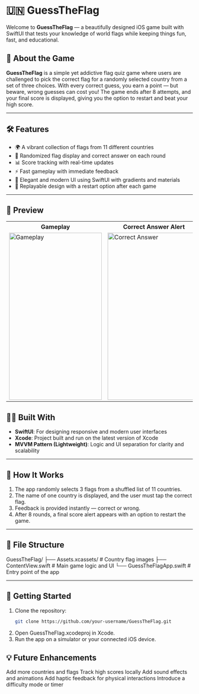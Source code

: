 # 🇺🇳 GuessTheFlag

Welcome to **GuessTheFlag** — a beautifully designed iOS game built with SwiftUI that tests your knowledge of world flags while keeping things fun, fast, and educational.

## 🎯 About the Game

**GuessTheFlag** is a simple yet addictive flag quiz game where users are challenged to pick the correct flag for a randomly selected country from a set of three choices. With every correct guess, you earn a point — but beware, wrong guesses can cost you! The game ends after 8 attempts, and your final score is displayed, giving you the option to restart and beat your high score.

---

## 🛠️ Features

- 🌍 A vibrant collection of flags from 11 different countries
- 🧠 Randomized flag display and correct answer on each round
- 📊 Score tracking with real-time updates
- ⚡ Fast gameplay with immediate feedback
- 🧃 Elegant and modern UI using SwiftUI with gradients and materials
- 🔄 Replayable design with a restart option after each game

---

## 📸 Preview
<table align="center">
  <tr>
    <th>Gameplay</th>
    <th>Correct Answer Alert</th>
    <th>Wrong Answer Alert</th>
    <th>Final Score Alert</th>
  </tr>
  <tr>
    <td><img width="250" height="450" alt="Gameplay" src="https://github.com/user-attachments/assets/c9eb23d7-ed25-490a-a4c7-25ca6e473f22" /></td>
    <td><img width="250" height="450" alt="Correct Answer" src="https://github.com/user-attachments/assets/4385acd8-5751-46ba-9a7b-8121dd0e206d" /></td>
    <td><img width="250" height="450" alt="Wrong Answer" src="https://github.com/user-attachments/assets/2d7cf46d-86d9-4459-9199-aa324b6b2e19" /></td>
    <td><img width="250" height="450" alt="Final Score" src="https://github.com/user-attachments/assets/89ab6a05-379d-46c2-8151-dc6ad1ce897e" /></td>
  </tr>
</table>


## 🧑‍💻 Built With

- **SwiftUI**: For designing responsive and modern user interfaces
- **Xcode**: Project built and run on the latest version of Xcode
- **MVVM Pattern (Lightweight)**: Logic and UI separation for clarity and scalability

---

## 🧪 How It Works

1. The app randomly selects 3 flags from a shuffled list of 11 countries.
2. The name of one country is displayed, and the user must tap the correct flag.
3. Feedback is provided instantly — correct or wrong.
4. After 8 rounds, a final score alert appears with an option to restart the game.

---

## 📁 File Structure

GuessTheFlag/
├── Assets.xcassets/ # Country flag images
├── ContentView.swift # Main game logic and UI
└── GuessTheFlagApp.swift # Entry point of the app

---

## 🚀 Getting Started

1. Clone the repository:
   ```bash
   git clone https://github.com/your-username/GuessTheFlag.git
2. Open GuessTheFlag.xcodeproj in Xcode.
3. Run the app on a simulator or your connected iOS device.

## 💡 Future Enhancements

Add more countries and flags
Track high scores locally
Add sound effects and animations
Add haptic feedback for physical interactions
Introduce a difficulty mode or timer
